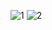 ![1](https://github.com/user-attachments/assets/8874f025-ab7d-4740-9674-31eda0831c64)
![2](https://github.com/user-attachments/assets/32667c7c-ad56-405c-aae1-93e3d5524134)
